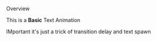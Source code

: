 <h> Overview <h>

This is a <b>Basic</b> Text Animation 

<h> IMportant <h>
it's just a trick of transition delay and text spawn